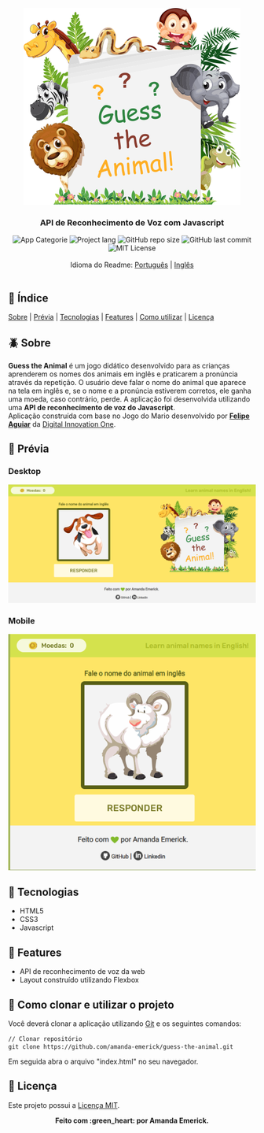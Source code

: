 <div align="center"><img src="https://github.com/amanda-emerick/guess-the-animal/blob/master/img/cover.png" alt="Guess the Animal"></div>
<div align="center"><h3>API de Reconhecimento de Voz com Javascript</h3></div>
<div align="center">
<img alt="App Categorie" src="https://img.shields.io/badge/App%20Categorie-Kids%20Game-%2397CA00?style=flat-square"> 
<img alt="Project lang" src="https://img.shields.io/badge/Project%20Language-PT%20%7C%20EN-%2397CA00?style=flat-square"> 
<img alt="GitHub repo size" src="https://img.shields.io/github/repo-size/amanda-emerick/guess-the-animal?color=%2397CA00&style=flat-square"> 
<img alt="GitHub last commit" src="https://img.shields.io/github/last-commit/amanda-emerick/guess-the-animal?color=%2397CA00&style=flat-square"> 
<img alt="MIT License" src="https://img.shields.io/github/license/amanda-emerick/guess-the-animal?color=%2397CA00&style=flat-square">  
</div>
<br>
<div align="center">
Idioma do Readme: <a href="https://github.com/amanda-emerick/guess-the-animal/blob/master/README-pt.md">Português</a> | <a href="https://github.com/amanda-emerick/guess-the-animal/blob/master/README.md">Inglês</a>
</div>
<br>

## :hatching_chick: Índice
<a name=anchor></a>
[Sobre](#about) | [Prévia](#preview) | [Tecnologias](#technologies) | [Features](#new-features) | [Como utilizar](#how-to-run) | [Licença](#license)

<a id="about"></a>
## :beetle: Sobre
**Guess the Animal** é um jogo didático desenvolvido para as crianças aprenderem os nomes dos animais em inglês e praticarem a pronúncia através da repetição.
O usuário deve falar o nome do animal que aparece na tela em inglês e, se o nome e a pronúncia estiverem corretos, ele ganha uma moeda, caso contrário, perde.
A aplicação foi desenvolvida utilizando uma **API de reconhecimento de voz do Javascript**.<br> 
Aplicação construída com base no Jogo do Mario desenvolvido por **[Felipe Aguiar](https://github.com/felipeAguiarCode/jogo-mario)** da [Digital Innovation One](https://github.com/digitalinnovationone).

<a id="preview"></a>
## :panda_face: Prévia
### Desktop
![desktop-version](https://github.com/amanda-emerick/guess-the-animal/blob/master/readme/desktop.png)
### Mobile
![mobile-version](https://github.com/amanda-emerick/guess-the-animal/blob/master/readme/mobile.png)

<a id="technologies"></a>
## :racehorse: Tecnologias
* HTML5
* CSS3
* Javascript

<a id="new-features"></a>
## :honeybee: Features
* API de reconhecimento de voz da web
* Layout construído utilizando Flexbox

<a id="how-to-run"></a>
## :frog: Como clonar e utilizar o projeto
Você deverá clonar a aplicação utilizando [Git](https://git-scm.com) e os seguintes comandos:
```
// Clonar repositório
git clone https://github.com/amanda-emerick/guess-the-animal.git
```
Em seguida abra o arquivo "index.html" no seu navegador.

<a id="license"></a>
## :bug: Licença
Este projeto possui a [Licença MIT](https://github.com/amanda-emerick/guess-the-animal/blob/master/LICENSE).

<p align="center">
<b>Feito com :green_heart: por Amanda Emerick.</b>
</p>
